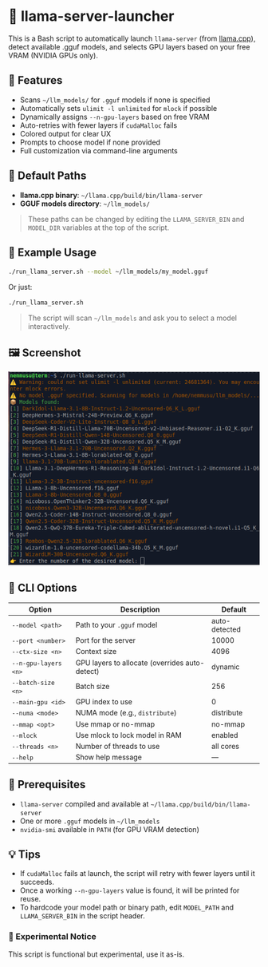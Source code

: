 # 🧠 llama-server-launcher

This is a Bash script to automatically launch `llama-server` (from [llama.cpp](https://github.com/ggerganov/llama.cpp)), detect available .gguf models, and selects GPU layers based on your free VRAM (NVIDIA GPUs only).

## 🚀 Features

- Scans `~/llm_models/` for `.gguf` models if none is specified
- Automatically sets `ulimit -l unlimited` for `mlock` if possible
- Dynamically assigns `--n-gpu-layers` based on free VRAM
- Auto-retries with fewer layers if `cudaMalloc` fails
- Colored output for clear UX
- Prompts to choose model if none provided
- Full customization via command-line arguments

## 📂 Default Paths

- **llama.cpp binary**: `~/llama.cpp/build/bin/llama-server`
- **GGUF models directory**: `~/llm_models/`

> These paths can be changed by editing the `LLAMA_SERVER_BIN` and `MODEL_DIR` variables at the top of the script.

## 🧪 Example Usage

```bash
./run_llama_server.sh --model ~/llm_models/my_model.gguf
```

Or just:

```bash
./run_llama_server.sh
```

> The script will scan `~/llm_models` and ask you to select a model interactively.

## 🖼️ Screenshot

![llama-server-launcher](screenshot/preview.png)

## 🧰 CLI Options

| Option               | Description                                              | Default        |
|----------------------|----------------------------------------------------------|----------------|
| `--model <path>`     | Path to your `.gguf` model                               | auto-detected  |
| `--port <number>`    | Port for the server                                      | 10000          |
| `--ctx-size <n>`     | Context size                                             | 4096           |
| `--n-gpu-layers <n>` | GPU layers to allocate (overrides auto-detect)           | dynamic        |
| `--batch-size <n>`   | Batch size                                               | 256            |
| `--main-gpu <id>`    | GPU index to use                                         | 0              |
| `--numa <mode>`      | NUMA mode (e.g., `distribute`)                          | distribute     |
| `--mmap <opt>`       | Use mmap or no-mmap                                      | no-mmap        |
| `--mlock`            | Use mlock to lock model in RAM                          | enabled        |
| `--threads <n>`      | Number of threads to use                                | all cores      |
| `--help`             | Show help message                                        | —              |


## 🛑 Prerequisites

- `llama-server` compiled and available at `~/llama.cpp/build/bin/llama-server`
- One or more `.gguf` models in `~/llm_models`
- `nvidia-smi` available in `PATH` (for GPU VRAM detection)

## 💡 Tips

- If `cudaMalloc` fails at launch, the script will retry with fewer layers until it succeeds.
- Once a working `--n-gpu-layers` value is found, it will be printed for reuse.
- To hardcode your model path or binary path, edit `MODEL_PATH` and `LLAMA_SERVER_BIN` in the script header.

### 🧪 Experimental Notice

This script is functional but experimental, use it as-is.